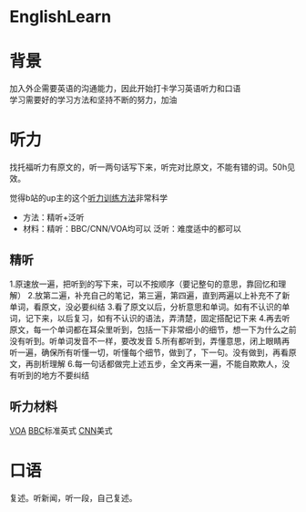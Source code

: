 # EnglishLearn

# 背景
加入外企需要英语的沟通能力，因此开始打卡学习英语听力和口语  
学习需要好的学习方法和坚持不断的努力，加油

# 听力
找托福听力有原文的，听一两句话写下来，听完对比原文，不能有错的词。50h见效。

觉得b站的up主的这个[听力训练方法](https://www.bilibili.com/video/BV1i3411y7h1?spm_id_from=333.999.0.0)非常科学  
- 方法：精听+泛听
- 材料：精听：BBC/CNN/VOA均可以  泛听：难度适中的都可以

## 精听
1.原速放一遍，把听到的写下来，可以不按顺序（要记整句的意思，靠回忆和理解）
2.放第二遍，补充自己的笔记，第三遍，第四遍，直到两遍以上补充不了新单词，看原文，没必要纠结
3.看了原文以后，分析意思和单词。如有不认识的单词，记下来，以后复习，如有不认识的语法，弄清楚，固定搭配记下来
4.再去听原文，每一个单词都在耳朵里听到，包括一下非常细小的细节，想一下为什么之前没有听到。听单词发音不一样，要改发音
5.所有都听到，弄懂意思，闭上眼睛再听一遍，确保所有听懂一切，听懂每个细节，做到了，下一句。没有做到，再看原文，再剖析理解
6.每一句话都做完上述五步，全文再来一遍，不能自欺欺人，没有听到的地方不要纠结

## 听力材料
[VOA](https://learningenglish.voanews.com/p/5373.html)
[BBC](https://www.bilibili.com/video/BV1ef4y1X727?spm_id_from=333.999.0.0)标准英式
[CNN](https://www.bilibili.com/video/BV1jQ4y1N7kZ?p=1)美式

# 口语
复述。听新闻，听一段，自己复述。

